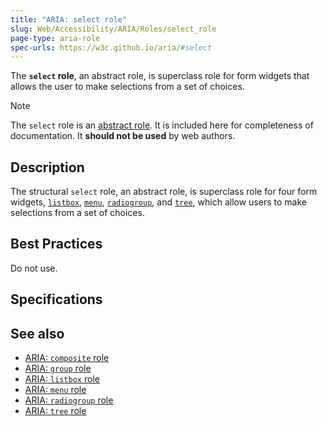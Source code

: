 ```yaml
---
title: "ARIA: select role"
slug: Web/Accessibility/ARIA/Roles/select_role
page-type: aria-role
spec-urls: https://w3c.github.io/aria/#select
---
```




The **`select` role**, an abstract role, is superclass role for form widgets that allows the user to make selections from a set of choices.

> [!NOTE]
> The `select` role is an [abstract role](/Web/Accessibility/ARIA/Roles#6._abstract_roles). It is included here for completeness of documentation. It **should not be used** by web authors.

## Description

The structural `select` role, an abstract role, is superclass role for four form widgets, [`listbox`](/Web/Accessibility/ARIA/Roles/listbox_role), [`menu`](/Web/Accessibility/ARIA/Roles/menu_role), [`radiogroup`](/Web/Accessibility/ARIA/Roles/radiogroup_role), and [`tree`](/Web/Accessibility/ARIA/Roles/tree_role), which allow users to make selections from a set of choices.

## Best Practices

Do not use.

## Specifications



## See also

- [ARIA: `composite` role](/Web/Accessibility/ARIA/Roles/composite_role)
- [ARIA: `group` role](/Web/Accessibility/ARIA/Roles/group_role)
- [ARIA: `listbox` role](/Web/Accessibility/ARIA/Roles/listbox_role)
- [ARIA: `menu` role](/Web/Accessibility/ARIA/Roles/menu_role)
- [ARIA: `radiogroup` role](/Web/Accessibility/ARIA/Roles/radiogroup_role)
- [ARIA: `tree` role](/Web/Accessibility/ARIA/Roles/tree_role)
